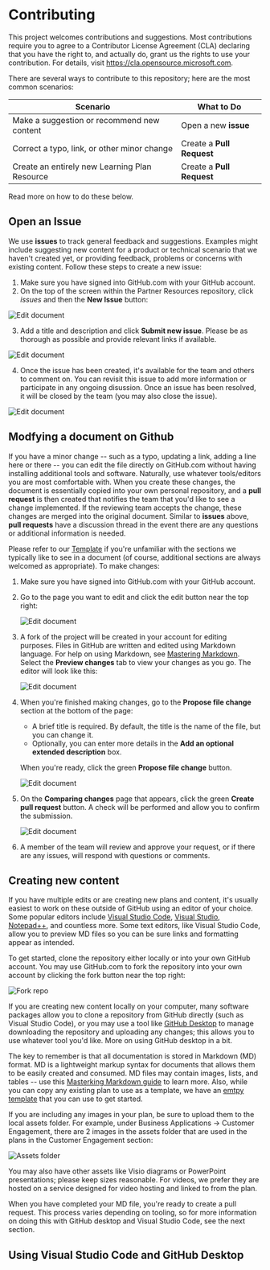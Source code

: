 
# Contributing

This project welcomes contributions and suggestions. Most contributions require you to agree to a
Contributor License Agreement (CLA) declaring that you have the right to, and actually do, grant us
the rights to use your contribution. For details, visit https://cla.opensource.microsoft.com.

There are several ways to contribute to this repository; here are the most common scenarios:

| Scenario | What to Do |
| -------- | ---------- |
| Make a suggestion or recommend new content | Open a new **issue** |
| Correct a typo, link, or other minor change | Create a **Pull Request** |
| Create an entirely new Learning Plan Resource | Create a **Pull Request** |


Read more on how to do these below.

## Open an Issue

We use **issues** to track general feedback and suggestions. Examples might include suggesting new content for a product or technical scenario that we haven't created yet, or providing feedback, problems or concerns with existing content. Follow these steps to create a new issue:

1. Make sure you have signed into GitHub.com with your GitHub account.
2. On the top of the screen within the Partner Resources repository, click *issues* and then the **New Issue** button:

![Edit document](../assets/createissue.png)

3. Add a title and description and click **Submit new issue**. Please be as thorough as possible and provide relevant links if available.

![Edit document](../assets/createissue2.png)

4. Once the issue has been created, it's available for the team and others to comment on. You can revisit this issue to add more information or participate in any ongoing disussion. Once an issue has been resolved, it will be closed by the team (you may also close the issue).

![Edit document](../assets/createissue3.png)

## Modfying a document on Github

If you have a minor change -- such as a typo, updating a link, adding a line here or there -- you can edit the file directly on GitHub.com without having installing additional tools and software. Naturally, use whatever tools/editors you are most comfortable with. When you create these changes, the document is essentially copied into your own personal repository, and a **pull request** is then created that notifies the team that you'd like to see a change implemented. If the reviewing team accepts the change, these changes are merged into the original document. Similar to **issues** above, **pull requests** have a discussion thread in the event there are any questions or additional information is needed. 

Please refer to our [Template](/LearningPlanResources/Template.md) if you're unfamiliar with the sections we typically like to see in a document (of course, additional sections are always welcomed as appropriate). To make changes:

1. Make sure you have signed into GitHub.com with your GitHub account.
2. Go to the page you want to edit and click the edit button near the top right:

   ![Edit document](../assets/editdoc.png)

3. A fork of the project will be created in your account for editing purposes. Files in GitHub are written and edited using Markdown language. For help on using Markdown, see [Mastering Markdown](https://guides.github.com/features/mastering-markdown/). Select the **Preview changes** tab to view your changes as you go.  The editor will look like this:

   ![Edit document](../assets/editdoc2.png)

6. When you're finished making changes, go to the **Propose file change** section at the bottom of the page:

   - A brief title is required. By default, the title is the name of the file, but you can change it.
   - Optionally, you can enter more details in the **Add an optional extended description** box.

   When you're ready, click the green **Propose file change** button.

      ![Edit document](../assets/savechanges.png)

7. On the **Comparing changes** page that appears, click the green **Create pull request** button. A check will be performed and allow you to confirm the submission.

      ![Edit document](../assets/pullrequest.png)

8. A member of the team will review and approve your request, or if there are any issues, will respond with questions or comments.

## Creating new content

If you have multiple edits or are creating new plans and content, it's usually easiest to work on these outside of GitHub using an editor of your choice. Some popular editors include [Visual Studio Code](https://code.visualstudio.com/), [Visual Studio](https://visualstudio.microsoft.com), [Notepad++](https://notepad-plus-plus.org/), and countless more.  Some text editors, like Visual Studio Code, allow you to preview MD files so you can be sure links and formatting appear as intended.

To get started, clone the repository either locally or into your own GitHub account. You may use GitHub.com to fork the repository into your own account by clicking the fork button near the top right:

![Fork repo](../assets/forkrepo.png)

If you are creating new content locally on your computer, many software packages allow you to clone a repository from GitHub directly (such as Visual Studio Code), or you may use a tool like [GitHub Desktop](https://desktop.github.com/) to manage downloading the repository and uploading any changes; this allows you to use whatever tool you'd like. More on using GitHub desktop in a bit.

The key to remember is that all documentation is stored in Markdown (MD) format. MD is a lightweight markup syntax for documents that allows them to be easily created and consumed. MD files may contain images, lists, and tables -- use this [Masterking Markdown guide](https://guides.github.com/features/mastering-markdown/) to learn more. Also, while you can copy any existing plan to use as a template, we have an [emtpy template](/LearningPlanResources/Template.md) that you can use to get started.

If you are including any images in your plan, be sure to upload them to the local assets folder. For example, under Business Applications -> Customer Engagement, there are 2 images in the assets folder that are used in the plans in the Customer Engagement section:

![Assets folder](../assets/assetsfolder.png)

You may also have other assets like Visio diagrams or PowerPoint presentations; please keep sizes reasonable. For videos, we prefer they are hosted on a service designed for video hosting and linked to from the plan.

When you have completed your MD file, you're ready to create a pull request. This process varies depending on tooling, so for more information on doing this with GitHub desktop and Visual Studio Code, see the next section.

## Using Visual Studio Code and GitHub Desktop



